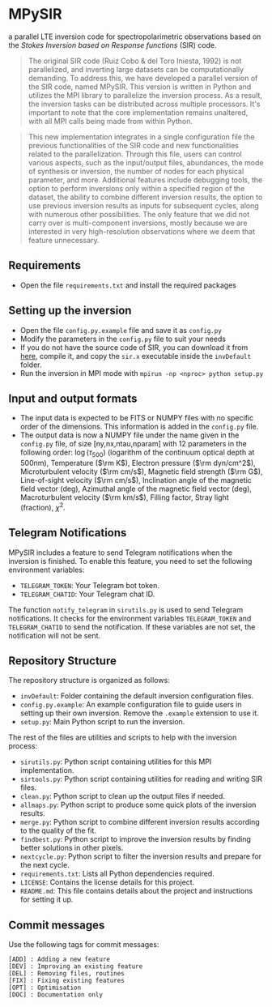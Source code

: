 # MPySIR
a parallel LTE inversion code for spectropolarimetric observations based on the *Stokes Inversion based on Response functions* (SIR) code.

> The original SIR code (Ruiz Cobo & del Toro Iniesta, 1992) is not parallelized, and inverting large datasets can be computationally demanding. To address this, we have developed a parallel version of the SIR code, named MPySIR. This version is written in Python and utilizes the MPI library to parallelize the inversion process. As a result, the inversion tasks can be distributed across multiple processors. It's important to note that the core implementation remains unaltered, with all MPI calls being made from within Python.

> This new implementation integrates in a single configuration file the previous functionalities of the SIR code and new functionalities related to the parallelization. Through this file, users can control various aspects, such as the input/output files, abundances, the mode of synthesis or inversion, the number of nodes for each physical parameter, and more. Additional features include debugging tools, the option to perform inversions only within a specified region of the dataset, the ability to combine different inversion results, the option to use previous inversion results as inputs for subsequent cycles, along with numerous other possibilities. The only feature that we did not carry over is multi-component inversions, mostly because we are interested in very high-resolution observations where we deem that feature unnecessary. 

## Requirements

- Open the file `requirements.txt` and install the required packages

## Setting up the inversion

- Open the file `config.py.example` file and save it as `config.py`
- Modify the parameters in the `config.py` file to suit your needs
- If you do not have the source code of SIR, you can download it from [here](https://github.com/cdiazbas/SIRcode), compile it, and copy the `sir.x` executable inside the `invDefault` folder.
- Run the inversion in MPI mode with `mpirun -np <nproc> python setup.py`

## Input and output formats

- The input data is expected to be FITS or NUMPY files with no specific order of the dimensions. This information is added in the `config.py` file.
- The output data is now a NUMPY file under the name given in the `config.py` file, of size [ny,nx,ntau,nparam] with 12 parameters in the following order: $\log(\tau_{500})$ (logarithm of the continuum optical depth at 500nm), Temperature ($\rm K$), Electron pressure ($\rm dyn/cm^2$), Microturbulent velocity ($\rm cm/s$), Magnetic field strength ($\rm G$), Line-of-sight velocity ($\rm cm/s$), Inclination angle of the magnetic field vector (deg), Azimuthal angle of the magnetic field vector (deg), Macroturbulent velocity ($\rm km/s$), Filling factor, Stray light (fraction), $\chi^2$.

## Telegram Notifications

MPySIR includes a feature to send Telegram notifications when the inversion is finished. To enable this feature, you need to set the following environment variables:

- `TELEGRAM_TOKEN`: Your Telegram bot token.
- `TELEGRAM_CHATID`: Your Telegram chat ID.

The function `notify_telegram` in `sirutils.py` is used to send Telegram notifications. It checks for the environment variables `TELEGRAM_TOKEN` and `TELEGRAM_CHATID` to send the notification. If these variables are not set, the notification will not be sent.

## Repository Structure

The repository structure is organized as follows:

- `invDefault`: Folder containing the default inversion configuration files.
- `config.py.example`: An example configuration file to guide users in setting up their own inversion. Remove the `.example` extension to use it.
- `setup.py`: Main Python script to run the inversion.

The rest of the files are utilities and scripts to help with the inversion process:
- `sirutils.py`: Python script containing utilities for this MPI implementation.
- `sirtools.py`: Python script containing utilities for reading and writing SIR files.
- `clean.py`: Python script to clean up the output files if needed.
- `allmaps.py`: Python script to produce some quick plots of the inversion results.
- `merge.py`: Python script to combine different inversion results according to the quality of the fit.
- `findbest.py`: Python script to improve the inversion results by finding better solutions in other pixels.
- `nextcycle.py`: Python script to filter the inversion results and prepare for the next cycle.
- `requirements.txt`: Lists all Python dependencies required.
- `LICENSE`: Contains the license details for this project.
- `README.md`: This file contains details about the project and instructions for setting it up.


## Commit messages

Use the following tags for commit messages:

    [ADD] : Adding a new feature
    [DEV] : Improving an existing feature
    [DEL] : Removing files, routines
    [FIX] : Fixing existing features
    [OPT] : Optimisation
    [DOC] : Documentation only
